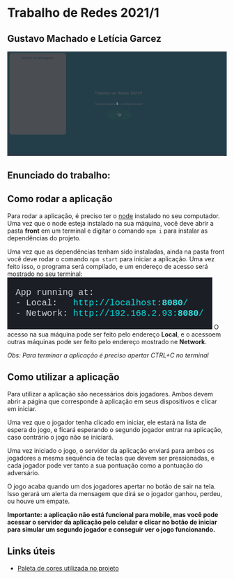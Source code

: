 # Trabalho de Redes 2021/1
## Gustavo Machado e Letícia Garcez
<img src = "imagens/rodando.gif"/>

## Enunciado do trabalho:

## Como rodar a aplicação
Para rodar a aplicação, é preciso ter o [node](https://nodejs.org/en/) instalado no seu computador. 
Uma vez que o node esteja instalado na sua máquina, você deve abrir a pasta **front** em um terminal e digitar o comando `npm i` para instalar as dependências do projeto.

Uma vez que as dependências tenham sido instaladas, ainda na pasta front você deve rodar o comando `npm start` para iniciar a aplicação. Uma vez feito isso, o programa será compilado, e um endereço de acesso será mostrado no seu terminal:
<img src = "imagens/acesso.png"/>
O acesso na sua máquina pode ser feito pelo endereço **Local**, e o acessoem outras máquinas pode ser feito pelo endereço mostrado ne **Network**.

*Obs: Para terminar a aplicação é preciso apertar CTRL+C no terminal*

## Como utilizar a aplicação
Para utilizar a aplicação são necessários dois jogadores. Ambos devem abrir a página que corresponde à aplicação em seus dispositivos e clicar em iniciar. 

Uma vez que o jogador tenha clicado em iniciar, ele estará na lista de espera do jogo, e ficará esperando o segundo jogador entrar na aplicação, caso contrário o jogo não se iniciará.

Uma vez iniciado o jogo, o servidor da aplicação enviará para ambos os jogadores a mesma sequência de teclas que devem ser pressionadas, e cada jogador pode ver tanto a sua pontuação como a pontuação do adversário. 

O jogo acaba quando um dos jogadores apertar no botão de sair na tela. Isso gerará um alerta da mensagem que dirá se o jogador ganhou, perdeu, ou houve um empate.

**Importante: a aplicação não está funcional para mobile, mas você pode acessar o servidor da aplicação pelo celular e clicar no botão de iniciar para simular um segundo jogador e conseguir ver o jogo funcionando.**



## Links úteis
* [Paleta de cores utilizada no projeto](https://coolors.co/54478c-2c699a-048ba8-0db39e-16db93-83e377-b9e769-efea5a-f1c453-f29e4c)